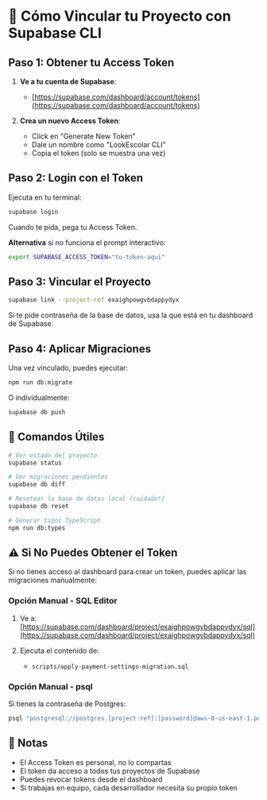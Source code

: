 # 🔗 Cómo Vincular tu Proyecto con Supabase CLI

## Paso 1: Obtener tu Access Token

1. **Ve a tu cuenta de Supabase**:
   - [https://supabase.com/dashboard/account/tokens](https://supabase.com/dashboard/account/tokens)

2. **Crea un nuevo Access Token**:
   - Click en "Generate New Token"
   - Dale un nombre como "LookEscolar CLI"
   - Copia el token (solo se muestra una vez)

## Paso 2: Login con el Token

Ejecuta en tu terminal:

```bash
supabase login
```

Cuando te pida, pega tu Access Token.

**Alternativa** si no funciona el prompt interactivo:

```bash
export SUPABASE_ACCESS_TOKEN="tu-token-aqui"
```

## Paso 3: Vincular el Proyecto

```bash
supabase link --project-ref exaighpowgvbdappydyx
```

Si te pide contraseña de la base de datos, usa la que está en tu dashboard de Supabase.

## Paso 4: Aplicar Migraciones

Una vez vinculado, puedes ejecutar:

```bash
npm run db:migrate
```

O individualmente:

```bash
supabase db push
```

## 🔧 Comandos Útiles

```bash
# Ver estado del proyecto
supabase status

# Ver migraciones pendientes
supabase db diff

# Resetear la base de datos local (cuidado!)
supabase db reset

# Generar tipos TypeScript
npm run db:types
```

## ⚠️ Si No Puedes Obtener el Token

Si no tienes acceso al dashboard para crear un token, puedes aplicar las migraciones manualmente:

### Opción Manual - SQL Editor

1. Ve a: [https://supabase.com/dashboard/project/exaighpowgvbdappydyx/sql](https://supabase.com/dashboard/project/exaighpowgvbdappydyx/sql)

2. Ejecuta el contenido de:
   - `scripts/apply-payment-settings-migration.sql`

### Opción Manual - psql

Si tienes la contraseña de Postgres:

```bash
psql "postgresql://postgres.[project-ref]:[password]@aws-0-us-east-1.pooler.supabase.com:6543/postgres" -f scripts/apply-payment-settings-migration.sql
```

## 📝 Notas

- El Access Token es personal, no lo compartas
- El token da acceso a todos tus proyectos de Supabase
- Puedes revocar tokens desde el dashboard
- Si trabajas en equipo, cada desarrollador necesita su propio token
